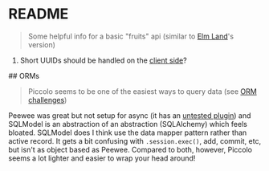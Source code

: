 # README

> Some helpful info for a basic "fruits" api (similar to [Elm Land](https://github.com/elm-land/elm-land/tree/main/examples/06-query-parameters)'s version)

1. Short UUIDs should be handled on the [client side](https://dba.stackexchange.com/questions/307520/how-to-handle-short-uuids-with-postgres)?


## ORMs

> Piccolo seems to be one of the easiest ways to query data (see [ORM challenges](https://piccolo-orm.com/blog/orm-design-challenges/))

Peewee was great but not setup for async (it has an [untested plugin](https://peewee-async.readthedocs.io/en/latest/index.html)) and SQLModel is an abstraction of an abstraction (SQLAlchemy) which feels bloated. SQLModel does I think use the data mapper pattern rather than active record. It gets a bit confusing with `.session.exec()`, add, commit, etc, but isn't as object based as Peewee. Compared to both, however, Piccolo seems a lot lighter and easier to wrap your head around!
